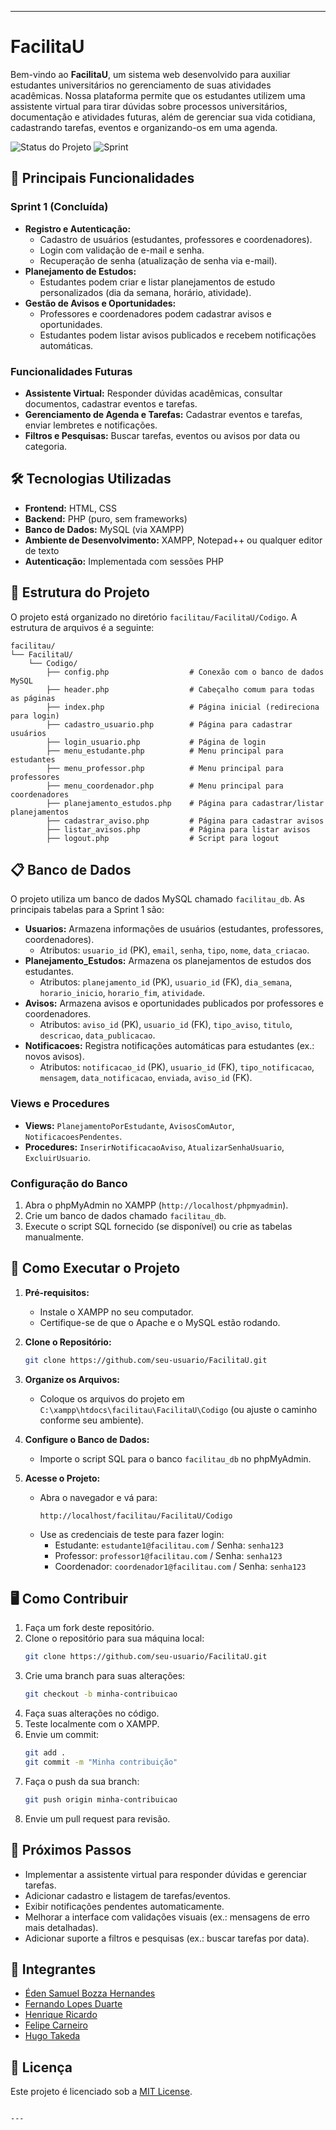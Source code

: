 

---

# FacilitaU

Bem-vindo ao **FacilitaU**, um sistema web desenvolvido para auxiliar estudantes universitários no gerenciamento de suas atividades acadêmicas. Nossa plataforma permite que os estudantes utilizem uma assistente virtual para tirar dúvidas sobre processos universitários, documentação e atividades futuras, além de gerenciar sua vida cotidiana, cadastrando tarefas, eventos e organizando-os em uma agenda.

![Status do Projeto](https://img.shields.io/badge/Status-Em%20Desenvolvimento-yellow) ![Sprint](https://img.shields.io/badge/Sprint-1-blue)

## 🌟 Principais Funcionalidades

### Sprint 1 (Concluída)
- **Registro e Autenticação:**
  - Cadastro de usuários (estudantes, professores e coordenadores).
  - Login com validação de e-mail e senha.
  - Recuperação de senha (atualização de senha via e-mail).
- **Planejamento de Estudos:**
  - Estudantes podem criar e listar planejamentos de estudo personalizados (dia da semana, horário, atividade).
- **Gestão de Avisos e Oportunidades:**
  - Professores e coordenadores podem cadastrar avisos e oportunidades.
  - Estudantes podem listar avisos publicados e recebem notificações automáticas.

### Funcionalidades Futuras
- **Assistente Virtual:** Responder dúvidas acadêmicas, consultar documentos, cadastrar eventos e tarefas.
- **Gerenciamento de Agenda e Tarefas:** Cadastrar eventos e tarefas, enviar lembretes e notificações.
- **Filtros e Pesquisas:** Buscar tarefas, eventos ou avisos por data ou categoria.

## 🛠️ Tecnologias Utilizadas
- **Frontend:** HTML, CSS
- **Backend:** PHP (puro, sem frameworks)
- **Banco de Dados:** MySQL (via XAMPP)
- **Ambiente de Desenvolvimento:** XAMPP, Notepad++ ou qualquer editor de texto
- **Autenticação:** Implementada com sessões PHP

## 📂 Estrutura do Projeto
O projeto está organizado no diretório `facilitau/FacilitaU/Codigo`. A estrutura de arquivos é a seguinte:

```
facilitau/
└── FacilitaU/
    └── Codigo/
        ├── config.php                  # Conexão com o banco de dados MySQL
        ├── header.php                  # Cabeçalho comum para todas as páginas
        ├── index.php                   # Página inicial (redireciona para login)
        ├── cadastro_usuario.php        # Página para cadastrar usuários
        ├── login_usuario.php           # Página de login
        ├── menu_estudante.php          # Menu principal para estudantes
        ├── menu_professor.php          # Menu principal para professores
        ├── menu_coordenador.php        # Menu principal para coordenadores
        ├── planejamento_estudos.php    # Página para cadastrar/listar planejamentos
        ├── cadastrar_aviso.php         # Página para cadastrar avisos
        ├── listar_avisos.php           # Página para listar avisos
        ├── logout.php                  # Script para logout
```

## 📋 Banco de Dados
O projeto utiliza um banco de dados MySQL chamado `facilitau_db`. As principais tabelas para a Sprint 1 são:

- **Usuarios:** Armazena informações de usuários (estudantes, professores, coordenadores).
  - Atributos: `usuario_id` (PK), `email`, `senha`, `tipo`, `nome`, `data_criacao`.
- **Planejamento_Estudos:** Armazena os planejamentos de estudos dos estudantes.
  - Atributos: `planejamento_id` (PK), `usuario_id` (FK), `dia_semana`, `horario_inicio`, `horario_fim`, `atividade`.
- **Avisos:** Armazena avisos e oportunidades publicados por professores e coordenadores.
  - Atributos: `aviso_id` (PK), `usuario_id` (FK), `tipo_aviso`, `titulo`, `descricao`, `data_publicacao`.
- **Notificacoes:** Registra notificações automáticas para estudantes (ex.: novos avisos).
  - Atributos: `notificacao_id` (PK), `usuario_id` (FK), `tipo_notificacao`, `mensagem`, `data_notificacao`, `enviada`, `aviso_id` (FK).

### Views e Procedures
- **Views:** `PlanejamentoPorEstudante`, `AvisosComAutor`, `NotificacoesPendentes`.
- **Procedures:** `InserirNotificacaoAviso`, `AtualizarSenhaUsuario`, `ExcluirUsuario`.

### Configuração do Banco
1. Abra o phpMyAdmin no XAMPP (`http://localhost/phpmyadmin`).
2. Crie um banco de dados chamado `facilitau_db`.
3. Execute o script SQL fornecido (se disponível) ou crie as tabelas manualmente.

## 🚀 Como Executar o Projeto
1. **Pré-requisitos:**
   - Instale o XAMPP no seu computador.
   - Certifique-se de que o Apache e o MySQL estão rodando.

2. **Clone o Repositório:**
   ```bash
   git clone https://github.com/seu-usuario/FacilitaU.git
   ```

3. **Organize os Arquivos:**
   - Coloque os arquivos do projeto em `C:\xampp\htdocs\facilitau\FacilitaU\Codigo` (ou ajuste o caminho conforme seu ambiente).

4. **Configure o Banco de Dados:**
   - Importe o script SQL para o banco `facilitau_db` no phpMyAdmin.

5. **Acesse o Projeto:**
   - Abra o navegador e vá para:
     ```
     http://localhost/facilitau/FacilitaU/Codigo
     ```
   - Use as credenciais de teste para fazer login:
     - Estudante: `estudante1@facilitau.com` / Senha: `senha123`
     - Professor: `professor1@facilitau.com` / Senha: `senha123`
     - Coordenador: `coordenador1@facilitau.com` / Senha: `senha123`

## 🖥️ Como Contribuir
1. Faça um fork deste repositório.
2. Clone o repositório para sua máquina local:
   ```bash
   git clone https://github.com/seu-usuario/FacilitaU.git
   ```
3. Crie uma branch para suas alterações:
   ```bash
   git checkout -b minha-contribuicao
   ```
4. Faça suas alterações no código.
5. Teste localmente com o XAMPP.
6. Envie um commit:
   ```bash
   git add .
   git commit -m "Minha contribuição"
   ```
7. Faça o push da sua branch:
   ```bash
   git push origin minha-contribuicao
   ```
8. Envie um pull request para revisão.

## 📌 Próximos Passos
- Implementar a assistente virtual para responder dúvidas e gerenciar tarefas.
- Adicionar cadastro e listagem de tarefas/eventos.
- Exibir notificações pendentes automaticamente.
- Melhorar a interface com validações visuais (ex.: mensagens de erro mais detalhadas).
- Adicionar suporte a filtros e pesquisas (ex.: buscar tarefas por data).

## 👥 Integrantes
- [Éden Samuel Bozza Hernandes](https://github.com/Eden-code01)
- [Fernando Lopes Duarte](https://github.com/Fernando-Lopes1)
- [Henrique Ricardo](https://github.com/Riquehenri)
- [Felipe Carneiro](https://github.com/FelipeCarneiroRibeiro)
- [Hugo Takeda](https://github.com/hugotakeda)

## 📜 Licença
Este projeto é licenciado sob a [MIT License](LICENSE).
```

---

